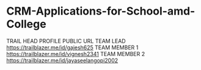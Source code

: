 # CRM-Applications-for-School-amd-College
TRAIL HEAD PROFILE PUBLIC URL
TEAM LEAD https://trailblazer.me/id/gajesh625
TEAM MEMBER 1 https://trailblazer.me/id/vignesh2341 
TEAM MEMBER 2 https://trailblazer.me/id/jayaseelangopi2002
